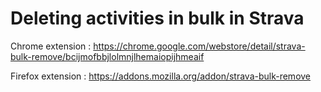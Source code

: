 # Deleting activities in bulk in Strava

Chrome extension :
https://chrome.google.com/webstore/detail/strava-bulk-remove/bcijmofbbjlolmnjlhemaiopijhmeaif

Firefox extension :
https://addons.mozilla.org/addon/strava-bulk-remove